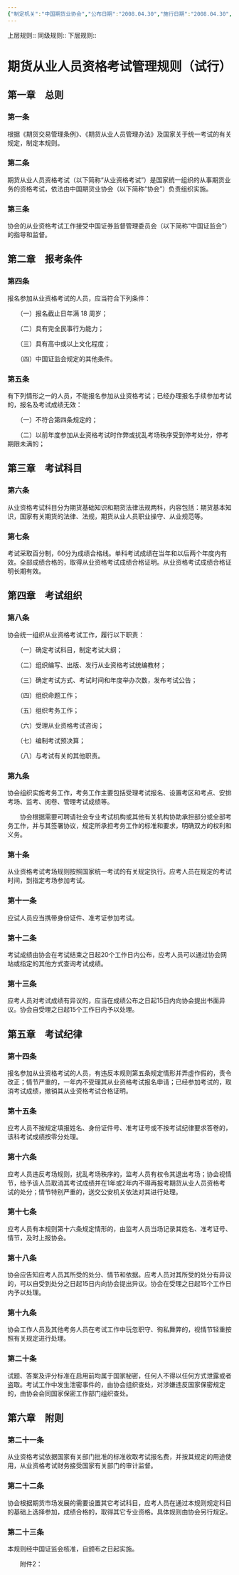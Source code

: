 ```yaml
---
{"‌‌‌‌制定机关":"中国期货业协会","公布日期":"2008.04.30","施行日期":"2008.04.30","时效性":"已被修改","效力位阶":"行业规定","法规类别":"期货综合规定","修改依据":"中国期货业协会关于发布实施《期货从业人员资格考试管理规则》修订案的通知(2017)","dg-publish":true,"created":"2023-09-27T14:51","updated":"2023-10-18T12:38","permalink":"/e/20080430/20080430/","dgPassFrontmatter":true}
---
```


上层规则:: 
同级规则::
下层规则::
# 期货从业人员资格考试管理规则（试行）

## 第一章　总则　

### 第一条

根据《期货交易管理条例》、《期货从业人员管理办法》及国家关于统一考试的有关规定，制定本规则。

### 第二条

期货从业人员资格考试（以下简称“从业资格考试”）是国家统一组织的从事期货业务的资格考试，依法由中国期货业协会（以下简称“协会”）负责组织实施。

### 第三条

协会的从业资格考试工作接受中国证券监督管理委员会（以下简称“中国证监会”）的指导和监督。

## 第二章　报考条件　

### 第四条

报名参加从业资格考试的人员，应当符合下列条件：

　　（一）报名截止日年满 18 周岁；

　　（二）具有完全民事行为能力；

　　（三）具有高中或以上文化程度；

　　（四）中国证监会规定的其他条件。

### 第五条

有下列情形之一的人员，不能报名参加从业资格考试；已经办理报名手续参加考试的，报名及考试成绩无效：

　　（一）不符合第四条规定的；

　　（二）以前年度参加从业资格考试时作弊或扰乱考场秩序受到停考处分，停考期限未满的；

## 第三章　考试科目　

### 第六条

从业资格考试科目分为期货基础知识和期货法律法规两科，内容包括：期货基本知识，国家有关期货的法律、法规，期货从业人员职业操守、从业规范等。

### 第七条

考试采取百分制，60分为成绩合格线。单科考试成绩在当年和以后两个年度内有效。全部成绩合格的，取得从业资格考试成绩合格证明。从业资格考试成绩合格证明长期有效。

## 第四章　考试组织　

### 第八条

协会统一组织从业资格考试工作，履行以下职责：

　　（一）确定考试科目，制定考试大纲；

　　（二）组织编写、出版、发行从业资格考试统编教材；

　　（三）确定考试方式、考试时间和年度举办次数，发布考试公告；

　　（四）组织命题工作；

　　（五）组织考务工作；

　　（六）受理从业资格考试咨询；

　　（七）编制考试预决算；

　　（八）与考试有关的其他职责。

### 第九条

协会组织实施考务工作，考务工作主要包括受理考试报名、设置考区和考点、安排考场、监考、阅卷、管理考试成绩等。

　　协会根据需要可聘请社会专业考试机构或其他有关机构协助承担部分或全部考务工作，并与其签署协议，规定所承担考务工作的标准和要求，明确双方的权利和义务。

### 第十条

从业资格考试考场规则按照国家统一考试的有关规定执行。应考人员在规定的考试时间，到指定考场参加考试。

### 第十一条

应试人员应当携带身份证件、准考证参加考试。

### 第十二条

考试成绩由协会在考试结束之日起20个工作日内公布，应考人员可以通过协会网站或指定的其他方式查询考试成绩。

### 第十三条

应考人员对考试成绩有异议的，应当在成绩公布之日起15日内向协会提出书面异议。协会自受理之日起15个工作日内予以处理。

## 第五章　考试纪律　

### 第十四条

报名参加从业资格考试的人员，有违反本规则第五条规定情形并弄虚作假的，责令改正；情节严重的，一年内不受理其从业资格考试报名申请；已经参加考试的，取消考试成绩，撤销其从业资格考试合格证明。

### 第十五条

应考人员不按规定填报姓名、身份证件号、准考证号或不按考试纪律要求答卷的，该科考试成绩按零分处理。

### 第十六条

应考人员违反考场规则，扰乱考场秩序的，监考人员有权令其退出考场；协会视情节，给予该人员取消其考试成绩并在1年或2年内不得再报考期货从业人员资格考试的处分；情节特别严重的，送交公安机关依法对其进行处理。

### 第十七条

应考人员有本规则第十六条规定情形的，由监考人员当场记录其姓名、准考证号、情节，及时上报协会。

### 第十八条

协会应告知应考人员其所受的处分、情节和依据。应考人员对其所受的处分有异议的，可以自受到处分之日起15日内向协会提出异议。协会在受理之日起15个工作日内予以处理。

### 第十九条

协会工作人员及其他考务人员在考试工作中玩忽职守、徇私舞弊的，视情节轻重按照有关规定进行处理。

### 第二十条

试题、答案及评分标准在启用前均属于国家秘密，任何人不得以任何方式泄露或者盗取。考试工作中发生泄密事件的，由协会组织查处，对涉嫌违反国家保密规定的，由协会会同国家保密工作部门组织查处。

## 第六章　附则　

### 第二十一条

从业资格考试依据国家有关部门批准的标准收取考试报名费，并按其规定的用途使用，从业资格考试财务接受国家有关部门的审计监督。

### 第二十二条

协会根据期货市场发展的需要设置其它考试科目，应考人员在通过本规则规定科目的基础上选择参加，成绩合格的，取得其它专业资格。具体规则由协会另行规定。

### 第二十三条

本规则经中国证监会核准，自颁布之日起实施。

　　附件2：